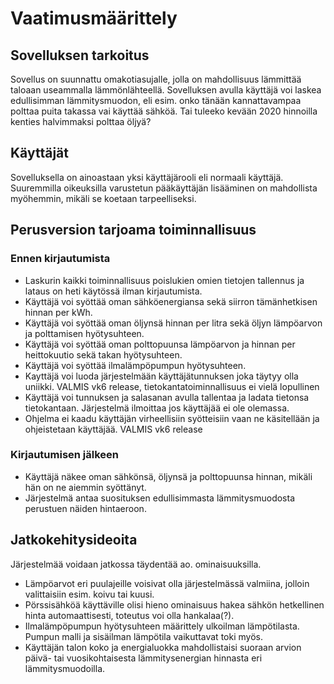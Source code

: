 # Vaatimusmäärittely


## Sovelluksen tarkoitus

Sovellus on suunnattu omakotiasujalle, jolla on mahdollisuus lämmittää taloaan useammalla lämmönlähteellä.
Sovelluksen avulla käyttäjä voi laskea edullisimman lämmitysmuodon, eli esim. onko tänään kannattavampaa polttaa puita takassa vai käyttää sähköä. Tai tuleeko kevään 2020 hinnoilla kenties halvimmaksi polttaa öljyä?

## Käyttäjät

Sovelluksella on ainoastaan yksi käyttäjärooli eli normaali käyttäjä. Suuremmilla oikeuksilla varustetun pääkäyttäjän lisääminen on mahdollista myöhemmin, mikäli se koetaan tarpeelliseksi.

## Perusversion tarjoama toiminnallisuus

### Ennen kirjautumista

* Laskurin kaikki toiminnallisuus poislukien omien tietojen tallennus ja lataus on heti käytössä ilman kirjautumista.
* Käyttäjä voi syöttää oman sähköenergiansa sekä siirron tämänhetkisen hinnan per kWh.
* Käyttäjä voi syöttää oman öljynsä hinnan per litra sekä öljyn lämpöarvon ja polttamisen hyötysuhteen.
* Käyttäjä voi syöttää oman polttopuunsa lämpöarvon ja hinnan per heittokuutio sekä takan hyötysuhteen.
* Käyttäjä voi syöttää ilmalämpöpumpun hyötysuhteen.
* Kayttäjä voi luoda järjestelmään käyttäjätunnuksen joka täytyy olla uniikki. VALMIS vk6 release, tietokantatoiminnallisuus ei vielä lopullinen
* Käyttäjä voi tunnuksen ja salasanan avulla tallentaa ja ladata tietonsa tietokantaan. Järjestelmä ilmoittaa jos käyttäjää ei ole olemassa.
* Ohjelma ei kaadu käyttäjän virheellisiin syötteisiin vaan ne käsitellään ja ohjeistetaan käyttäjää. VALMIS vk6 release

### Kirjautumisen jälkeen

* Käyttäjä näkee oman sähkönsä, öljynsä ja polttopuunsa hinnan, mikäli hän on ne aiemmin syöttänyt.
* Järjestelmä antaa suosituksen edullisimmasta lämmitysmuodosta perustuen näiden hintaeroon.

## Jatkokehitysideoita

Järjestelmää voidaan jatkossa täydentää ao. ominaisuuksilla.
* Lämpöarvot eri puulajeille voisivat olla järjestelmässä valmiina, jolloin valittaisiin esim. koivu tai kuusi.
* Pörssisähköä käyttäville olisi hieno ominaisuus hakea sähkön hetkellinen hinta automaattisesti, toteutus voi olla hankalaa(?).
* Ilmalämpöpumpun hyötysuhteen määrittely ulkoilman lämpötilasta. Pumpun malli ja sisäilman lämpötila vaikuttavat toki myös.
* Käyttäjän talon koko ja energialuokka mahdollistaisi suoraan arvion päivä- tai vuosikohtaisesta lämmitysenergian hinnasta eri lämmitysmuodoilla.
